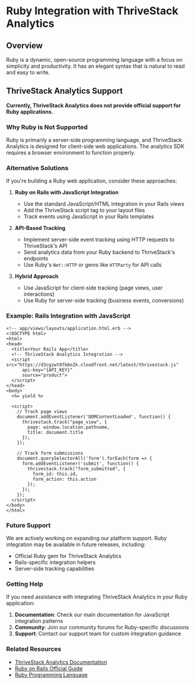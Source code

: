 # Ruby Integration with ThriveStack Analytics

## Overview

Ruby is a dynamic, open-source programming language with a focus on simplicity and productivity. It has an elegant syntax that is natural to read and easy to write.

## ThriveStack Analytics Support

**Currently, ThriveStack Analytics does not provide official support for Ruby applications.**

### Why Ruby is Not Supported

Ruby is primarily a server-side programming language, and ThriveStack Analytics is designed for client-side web applications. The analytics SDK requires a browser environment to function properly.

### Alternative Solutions

If you're building a Ruby web application, consider these approaches:

1. **Ruby on Rails with JavaScript Integration**
   - Use the standard JavaScript/HTML integration in your Rails views
   - Add the ThriveStack script tag to your layout files
   - Track events using JavaScript in your Rails templates

2. **API-Based Tracking**
   - Implement server-side event tracking using HTTP requests to ThriveStack's API
   - Send analytics data from your Ruby backend to ThriveStack's endpoints
   - Use Ruby's `Net::HTTP` or gems like `HTTParty` for API calls

3. **Hybrid Approach**
   - Use JavaScript for client-side tracking (page views, user interactions)
   - Use Ruby for server-side tracking (business events, conversions)

### Example: Rails Integration with JavaScript

```erb
<!-- app/views/layouts/application.html.erb -->
<!DOCTYPE html>
<html>
<head>
  <title>Your Rails App</title>
  <!-- ThriveStack Analytics Integration -->
  <script src="https://d3cgzwt0fb6o2k.cloudfront.net/latest/thrivestack.js" 
      api-key="{API_KEY}" 
      source="product">
  </script>
</head>
<body>
  <%= yield %>
  
  <script>
    // Track page views
    document.addEventListener('DOMContentLoaded', function() {
      thrivestack.track("page_view", {
        page: window.location.pathname,
        title: document.title
      });
    });
    
    // Track form submissions
    document.querySelectorAll('form').forEach(form => {
      form.addEventListener('submit', function() {
        thrivestack.track("form_submitted", {
          form_id: this.id,
          form_action: this.action
        });
      });
    });
  </script>
</body>
</html>
```

### Future Support

We are actively working on expanding our platform support. Ruby integration may be available in future releases, including:

- Official Ruby gem for ThriveStack Analytics
- Rails-specific integration helpers
- Server-side tracking capabilities

### Getting Help

If you need assistance with integrating ThriveStack Analytics in your Ruby application:

1. **Documentation**: Check our main documentation for JavaScript integration patterns
2. **Community**: Join our community forums for Ruby-specific discussions
3. **Support**: Contact our support team for custom integration guidance

### Related Resources

- [ThriveStack Analytics Documentation](https://docs.thrivestack.com)
- [Ruby on Rails Official Guide](https://guides.rubyonrails.org/)
- [Ruby Programming Language](https://www.ruby-lang.org/) 